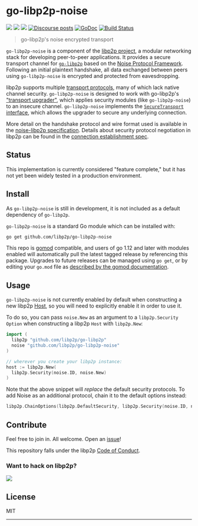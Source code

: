 # go-libp2p-noise

[![](https://img.shields.io/badge/made%20by-ETHBerlinZwei-blue.svg?style=flat-square)](https://ethberlinzwei.com)
[![](https://img.shields.io/badge/project-libp2p-yellow.svg?style=flat-square)](https://libp2p.io/)
[![](https://img.shields.io/badge/freenode-%23libp2p-yellow.svg?style=flat-square)](http://webchat.freenode.net/?channels=%23libp2p)
[![Discourse posts](https://img.shields.io/discourse/https/discuss.libp2p.io/posts.svg)](https://discuss.libp2p.io)
[![GoDoc](https://godoc.org/github.com/libp2p/go-libp2p-noise?status.svg)](https://godoc.org/github.com/libp2p/go-libp2p-noise)
[![Build Status](https://travis-ci.org/libp2p/go-libp2p-noise.svg?branch=master)](https://travis-ci.org/libp2p/go-libp2p-noise)

> go-libp2p's noise encrypted transport

`go-libp2p-noise` is a component of the [libp2p project](https://libp2p.io), a
modular networking stack for developing peer-to-peer applications. It provides a
secure transport channel for [`go-libp2p`][go-libp2p] based on the 
[Noise Protocol Framework](https://noiseprotocol.org). Following an initial
plaintext handshake, all data exchanged between peers using `go-libp2p-noise` is
encrypted and protected from eavesdropping.

libp2p supports multiple [transport protocols][docs-transport], many of which
lack native channel security. `go-libp2p-noise` is designed to work with
go-libp2p's ["transport upgrader"][transport-upgrader], which applies security
modules (like `go-libp2p-noise`) to an insecure channel. `go-libp2p-noise`
implements the [`SecureTransport` interface][godoc-securetransport], which
allows the upgrader to secure any underlying connection.

More detail on the handshake protocol and wire format used is available in the
[noise-libp2p specification][noise-libp2p-spec]. Details about security protocol
negotiation in libp2p can be found in the [connection establishment spec][conn-spec].

## Status

This implementation is currently considered "feature complete," but it has not yet
been widely tested in a production environment. 

## Install

As `go-libp2p-noise` is still in development, it is not included as a default dependency of `go-libp2p`.

`go-libp2p-noise` is a standard Go module which can be installed with:

```sh
go get github.com/libp2p/go-libp2p-noise
```

This repo is [gomod](https://github.com/golang/go/wiki/Modules) compatible, and users of
go 1.12 and later with modules enabled will automatically pull the latest tagged release
by referencing this package. Upgrades to future releases can be managed using `go get`,
or by editing your `go.mod` file as [described by the gomod documentation](https://github.com/golang/go/wiki/Modules#how-to-upgrade-and-downgrade-dependencies).

## Usage

`go-libp2p-noise` is not currently enabled by default when constructing a new libp2p
[Host][godoc-host], so you will need to explicitly enable it in order to use it.

To do so, you can pass `noise.New` as an argument to a `libp2p.Security` `Option` when
constructing a libp2p `Host` with `libp2p.New`:

```go
import (
  libp2p "github.com/libp2p/go-libp2p"
  noise "github.com/libp2p/go-libp2p-noise"
)

// wherever you create your libp2p instance:
host := libp2p.New(
  libp2p.Security(noise.ID, noise.New)
)
```

Note that the above snippet will _replace_ the default security protocols. To add Noise
as an additional protocol, chain it to the default options instead:

```go
libp2p.ChainOptions(libp2p.DefaultSecurity, libp2p.Security(noise.ID, noise.New))
```

## Contribute

Feel free to join in. All welcome. Open an [issue](https://github.com/libp2p/go-libp2p-noise/issues)!

This repository falls under the libp2p [Code of Conduct](https://github.com/libp2p/community/blob/master/code-of-conduct.md).

### Want to hack on libp2p?

[![](https://cdn.rawgit.com/libp2p/community/master/img/contribute.gif)](https://github.com/libp2p/community/blob/master/CONTRIBUTE.md)

## License

MIT

---

[go-libp2p]: https://github.com/libp2p/go-libp2p
[noise-libp2p-spec]: https://github.com/libp2p/specs/blob/master/noise/README.md
[conn-spec]: https://github.com/libp2p/specs/blob/master/connections/README.md
[docs-transport]: https://docs.libp2p.io/concepts/transport
[transport-upgrader]: https://github.com/libp2p/go-libp2p-transport-upgrader
[godoc-host]: https://godoc.org/github.com/libp2p/go-libp2p-core/host#Host
[godoc-option]: https://godoc.org/github.com/libp2p/go-libp2p#Option
[godoc-go-libp2p-pkg-vars]: https://godoc.org/github.com/libp2p/go-libp2p#pkg-variables 
[godoc-security-option]: https://godoc.org/github.com/libp2p/go-libp2p#Security
[godoc-securetransport]: https://godoc.org/github.com/libp2p/go-libp2p-core/sec#SecureTransport

